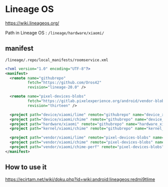 # Lineage OS
https://wiki.lineageos.org/

Path in Lineage OS : `/lineage/hardware/xiaomi/`

## manifest

`/lineage/.repo/local_manifests/roomservice.xml`  
```xml
<?xml version="1.0" encoding="UTF-8"?>
<manifest>
  <remote name="githubrepo"
          fetch="https://github.com/Oros42"
          revision="lineage-20.0" />

  <remote name="pixel-devices-blobs"
          fetch="https://gitlab.pixelexperience.org/android/vendor-blobs"
          revision="thirteen" />

  <project path="device/xiaomi/lime" remote="githubrepo" name="device_xiaomi_lime" revision="lineage-20.0" />
  <project path="device/xiaomi/chime" remote="githubrepo" name="device_xiaomi_chime" revision="lineage-20.0" />
  <project path="hardware/xiaomi" remote="githubrepo" name="hardware_xiaomi" revision="lineage-20.0" />
  <project path="kernel/xiaomi/chime" remote="githubrepo" name="kernel_xiaomi_chime" revision="lineage-20.0" />

  <project path="vendor/xiaomi/lime" remote="pixel-devices-blobs" name="vendor_xiaomi_lime" revision="thirteen" />
  <project path="vendor/xiaomi/chime" remote="pixel-devices-blobs" name="vendor_xiaomi_chime" revision="thirteen" />
  <project path="vendor/xiaomi/chime-perf" remote="pixel-devices-blobs" name="vendor_xiaomi_chime-perf" revision="thirteen" />
</manifest>
```

## How to use it
https://ecirtam.net/wiki/doku.php?id=wiki:android:lineageos:redmi9tlime